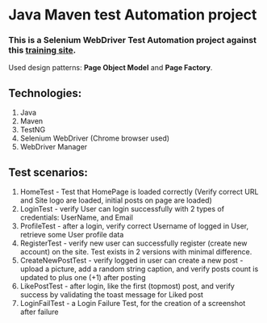 # Java Maven test Automation project

### This is a Selenium WebDriver Test Automation project against this [training site](http://training.skillo-bg.com:4200/posts/all).
Used design patterns: **Page Object Model** and **Page Factory**.


## Technologies:
1. Java
2. Maven
3. TestNG
4. Selenium WebDriver (Chrome browser used)
5. WebDriver Manager

## Test scenarios:
1. HomeTest - Test that HomePage is loaded correctly (Verify correct URL and Site logo are loaded, initial posts on page are loaded)
2. LoginTest - verify User can login successfully with 2 types of credentials: UserName, and Email
3. ProfileTest - after a login, verify correct Username of logged in User, retrieve some User profile data 
4. RegisterTest - verify new user can successfully register (create new account) on the site. Test exists in 2 versions with minimal difference.
5. CreateNewPostTest - verify logged in user can create a new post - upload a picture, add a random string caption, and verify posts count is updated to plus one (+1) after posting
6. LikePostTest - after login, like the first (topmost) post, and verify success by validating the toast message for Liked post
7. LoginFailTest - a Login Failure Test, for the creation of a screenshot after failure
